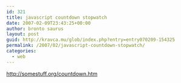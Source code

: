 ```yaml
---
id: 321
title: javascript countdown stopwatch
date: 2007-02-09T23:43:25+00:00
author: bronto saurus
layout: post
guid: http://kravca.mu/glob/index.php?entry=entry070209-154325
permalink: /2007/02/javascript-countdown-stopwatch/
categories:
  - web
---
```

<a href="http://somestuff.org/countdown.htm" target="_blank" >http://somestuff.org/countdown.htm</a>